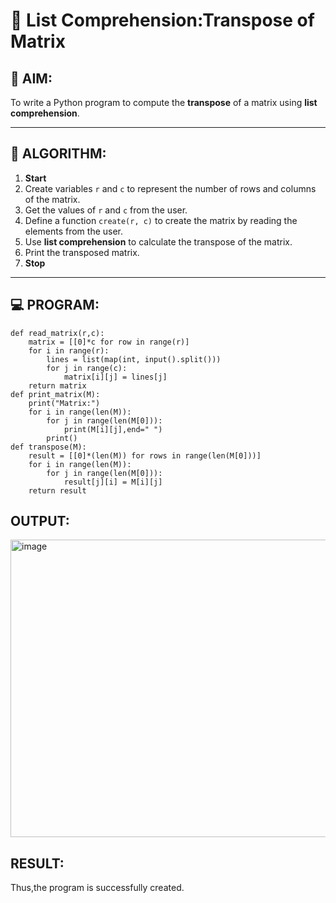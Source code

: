 # 🧮 List Comprehension:Transpose of Matrix 

## 🎯 AIM:
To write a Python program to compute the **transpose** of a matrix using **list comprehension**.

---

## 🧠 ALGORITHM:

1. **Start**
2. Create variables `r` and `c` to represent the number of rows and columns of the matrix.
3. Get the values of `r` and `c` from the user.
4. Define a function `create(r, c)` to create the matrix by reading the elements from the user.
5. Use **list comprehension** to calculate the transpose of the matrix.
6. Print the transposed matrix.
7. **Stop**

---

## 💻 PROGRAM:
```
def read_matrix(r,c):
    matrix = [[0]*c for row in range(r)]
    for i in range(r):
        lines = list(map(int, input().split()))
        for j in range(c):
            matrix[i][j] = lines[j]
    return matrix
def print_matrix(M):
    print("Matrix:")
    for i in range(len(M)):
        for j in range(len(M[0])):
            print(M[i][j],end=" ")
        print()
def transpose(M):
    result = [[0]*(len(M)) for rows in range(len(M[0]))]
    for i in range(len(M)):
        for j in range(len(M[0])):
            result[j][i] = M[i][j]
    return result
```

## OUTPUT:
<img width="1168" height="476" alt="image" src="https://github.com/user-attachments/assets/c37590f0-625a-49d0-a64b-225f40866b44" />


## RESULT:
Thus,the program is successfully created.


